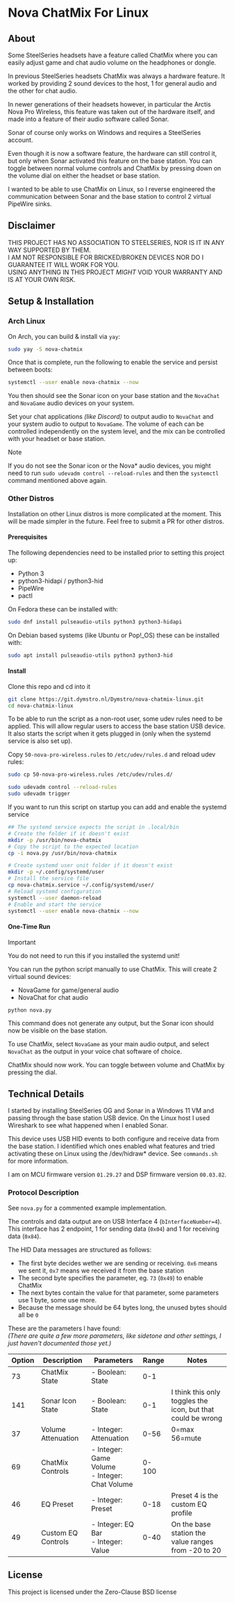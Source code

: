 # Nova ChatMix For Linux

## About

Some SteelSeries headsets have a feature called ChatMix where you can easily adjust game and chat audio volume on the headphones or dongle.

In previous SteelSeries headsets ChatMix was always a hardware feature. It worked by providing 2 sound devices to the host, 1 for general audio and the other for chat audio.

In newer generations of their headsets however, in particular the Arctis Nova Pro Wireless, this feature was taken out of the hardware itself, and made into a feature of their audio software called Sonar.

Sonar of course only works on Windows and requires a SteelSeries account.

Even though it is now a software feature, the hardware can still control it, but only when Sonar activated this feature on the base station. You can toggle between normal volume controls and ChatMix by pressing down on the volume dial on either the headset or base station.

I wanted to be able to use ChatMix on Linux, so I reverse engineered the communication between Sonar and the base station to control 2 virtual PipeWire sinks.

## Disclaimer

THIS PROJECT HAS NO ASSOCIATION TO STEELSERIES, NOR IS IT IN ANY WAY SUPPORTED BY THEM.   
I AM NOT RESPONSIBLE FOR BRICKED/BROKEN DEVICES NOR DO I GUARANTEE IT WILL WORK FOR YOU.   
USING ANYTHING IN THIS PROJECT _MIGHT_ VOID YOUR WARRANTY AND IS AT YOUR OWN RISK.   


## Setup & Installation

### Arch Linux

On Arch, you can build & install via `yay`:   
```sh
sudo yay -S nova-chatmix
```

Once that is complete, run the following to enable the service and persist between boots:   
```sh
systemctl --user enable nova-chatmix --now
```

You then should see the Sonar icon on your base station and the `NovaChat` and `NovaGame` audio devices on your system.

Set your chat applications _(like Discord)_ to output audio to `NovaChat` and your system audio to output to `NovaGame`. The volume of each can be controlled independently on the system level, and the mix can be controlled with your headset or base station.


> [!NOTE]
> If you do not see the Sonar icon or the Nova* audio devices, you might need to run `sudo udevadm control --reload-rules` and then the `systemctl` command mentioned above again.


### Other Distros

Installation on other Linux distros is more complicated at the moment. This will be made simpler in the future. Feel free to submit a PR for other distros.

#### Prerequisites
The following dependencies need to be installed prior to setting this project up:

- Python 3
- python3-hidapi / python3-hid
- PipeWire
- pactl

On Fedora these can be installed with:

```sh
sudo dnf install pulseaudio-utils python3 python3-hidapi
```

On Debian based systems (like Ubuntu or Pop!_OS) these can be installed with:

```sh
sudo apt install pulseaudio-utils python3 python3-hid
```

#### Install

Clone this repo and cd into it

```sh
git clone https://git.dymstro.nl/Dymstro/nova-chatmix-linux.git
cd nova-chatmix-linux
```

To be able to run the script as a non-root user, some udev rules need to be applied. This will allow regular users to access the base station USB device. It also starts the script when it gets plugged in (only when the systemd service is also set up).

Copy `50-nova-pro-wireless.rules` to `/etc/udev/rules.d` and reload udev rules:

```sh
sudo cp 50-nova-pro-wireless.rules /etc/udev/rules.d/

sudo udevadm control --reload-rules
sudo udevadm trigger
```

If you want to run this script on startup you can add and enable the systemd service

```sh
## The systemd service expects the script in .local/bin
# Create the folder if it doesn't exist
mkdir -p /usr/bin/nova-chatmix
# Copy the script to the expected location
cp -i nova.py /usr/bin/nova-chatmix

# Create systemd user unit folder if it doesn't exist
mkdir -p ~/.config/systemd/user
# Install the service file
cp nova-chatmix.service ~/.config/systemd/user/
# Reload systemd configuration
systemctl --user daemon-reload
# Enable and start the service
systemctl --user enable nova-chatmix --now
```

#### One-Time Run

> [!IMPORTANT]
> You do not need to run this if you installed the systemd unit!

You can run the python script manually to use ChatMix.
This will create 2 virtual sound devices:

- NovaGame for game/general audio
- NovaChat for chat audio

`python nova.py`

This command does not generate any output, but the Sonar icon should now be visible on the base station.

To use ChatMix, select `NovaGame` as your main audio output, and select `NovaChat` as the output in your voice chat software of choice.

ChatMix should now work. You can toggle between volume and ChatMix by pressing the dial.

## Technical Details

I started by installing SteelSeries GG and Sonar in a Windows 11 VM and passing through the base station USB device. On the Linux host I used Wireshark to see what happened when I enabled Sonar.

This device uses USB HID events to both configure and receive data from the base station. I identified which ones enabled what features and tried activating these on Linux using the /dev/hidraw\* device. See `commands.sh` for more information.

I am on MCU firmware version `01.29.27` and DSP firmware version `00.03.82`.

### Protocol Description

See `nova.py` for a commented example implementation.

The controls and data output are on USB Interface 4 (`bInterfaceNumber=4`). This interface has 2 endpoint, 1 for sending data (`0x04`) and 1 for receiving data (`0x84`).

The HID Data messages are structured as follows:

- The first byte decides wether we are sending or receiving. `0x6` means we sent it, `0x7` means we received it from the base station
- The second byte specifies the parameter, eg. `73` (`0x49`) to enable ChatMix
- The next bytes contain the value for that parameter, some parameters use 1 byte, some use more.
- Because the message should be 64 bytes long, the unused bytes should all be `0`

These are the parameters I have found:
<br>
_(There are quite a few more parameters, like sidetone and other settings, I just haven't documented those yet.)_

| Option | Description        | Parameters                                       | Range | Notes                                                       |
| ------ | ------------------ | ------------------------------------------------ | ----- | ----------------------------------------------------------- |
| 73     | ChatMix State      | - Boolean: State                                 | 0-1   |
| 141    | Sonar Icon State   | - Boolean: State                                 | 0-1   | I think this only toggles the icon, but that could be wrong |
| 37     | Volume Attenuation | - Integer: Attenuation                           | 0-56  | 0=max<br>56=mute                                            |
| 69     | ChatMix Controls   | - Integer: Game Volume<br>- Integer: Chat Volume | 0-100 |
| 46     | EQ Preset          | - Integer: Preset                                | 0-18  | Preset 4 is the custom EQ profile                           |
| 49     | Custom EQ Controls | - Integer: EQ Bar<br>- Integer: Value            | 0-40  | On the base station the value ranges from -20 to 20         |

## License

This project is licensed under the Zero-Clause BSD license
